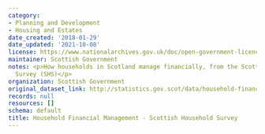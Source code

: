 ```yaml
---
category:
- Planning and Development
- Housing and Estates
date_created: '2018-01-29'
date_updated: '2021-10-08'
license: https://www.nationalarchives.gov.uk/doc/open-government-licence/version/3/
maintainer: Scottish Government
notes: <p>How households in Scotland manage financially, from the Scottish Household
  Survey (SHS)</p>
organization: Scottish Government
original_dataset_link: http://statistics.gov.scot/data/household-financial-management---shs
records: null
resources: []
schema: default
title: Household Financial Management - Scottish Household Survey
---
```


